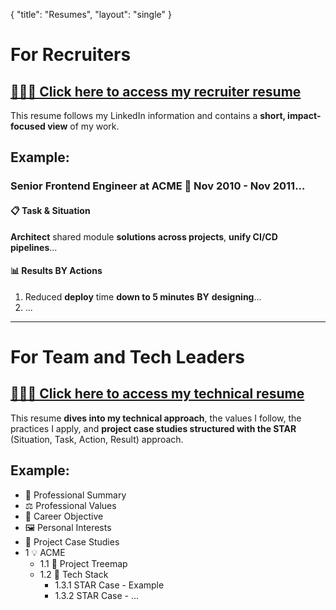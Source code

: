 {
    "title": "Resumes",
    "layout": "single"
}
# For Recruiters  
## [🕵🏻‍♂️ Click here to access my recruiter resume](/resume/recruiter/readme/#-job-experience)  

This resume follows my LinkedIn information and contains a **short, impact-focused view** of my work.  

## Example:  

### Senior Frontend Engineer at ACME 📅 Nov 2010 - Nov 2011...  

#### 📋 Task & Situation  
**Architect** shared module **solutions across projects**, **unify CI/CD pipelines**...  

#### 📊 Results **BY** Actions  
1. Reduced **deploy** time **down to 5 minutes** **BY** **designing**...  
2. ...  

---
# For Team and Tech Leaders  

## [👩🏻‍💻 Click here to access my technical resume](/resume/technical/)  

This resume **dives into my technical approach**, the values I follow, the practices I apply, and **project case studies structured with the STAR** (Situation, Task, Action, Result) approach.  
## Example:
* 📌 Professional Summary  
* ⚖️ Professional Values  
* 🎯 Career Objective  
* 🖼️ Personal Interests  
* 🔬 Project Case Studies  
* 1 💡 ACME  
  * 1.1 🌲 Project Treemap  
  * 1.2 🧱 Tech Stack  
    * 1.3.1 STAR Case - Example  
    * 1.3.2 STAR Case - ...


